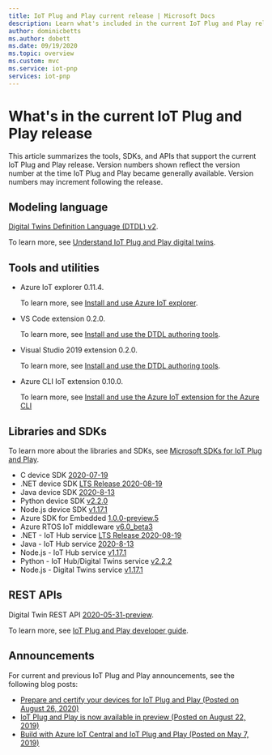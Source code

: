 ```yaml
---
title: IoT Plug and Play current release | Microsoft Docs
description: Learn what's included in the current IoT Plug and Play release.
author: dominicbetts
ms.author: dobett
ms.date: 09/19/2020
ms.topic: overview
ms.custom: mvc
ms.service: iot-pnp
services: iot-pnp
---
```


# What's in the current IoT Plug and Play release

This article summarizes the tools, SDKs, and APIs that support the current IoT Plug and Play release. Version numbers shown reflect the version number at the time IoT Plug and Play became generally available. Version numbers may increment following the release.

## Modeling language

[Digital Twins Definition Language (DTDL) v2](https://github.com/Azure/opendigitaltwins-dtdl).

To learn more, see [Understand IoT Plug and Play digital twins](concepts-digital-twin.md).

## Tools and utilities

- Azure IoT explorer 0.11.4.

    To learn more, see [Install and use Azure IoT explorer](howto-use-iot-explorer.md).
- VS Code extension 0.2.0.

    To learn more, see [Install and use the DTDL authoring tools](howto-use-dtdl-authoring-tools.md).
- Visual Studio 2019 extension 0.2.0.

    To learn more, see [Install and use the DTDL authoring tools](howto-use-dtdl-authoring-tools.md).
- Azure CLI IoT extension 0.10.0.

    To learn more, see [Install and use the Azure IoT extension for the Azure CLI](howto-use-iot-pnp-cli.md)

## Libraries and SDKs

To learn more about the libraries and SDKs, see [Microsoft SDKs for IoT Plug and Play](libraries-sdks.md).

- C device SDK [2020-07-19](https://github.com/Azure/azure-iot-sdk-c/releases/tag/2020-07-19)
- .NET device SDK [LTS Release 2020-08-19](https://github.com/Azure/azure-iot-sdk-csharp/releases/tag/lts_2020-8-19)
- Java device SDK [2020-8-13](https://github.com/Azure/azure-iot-sdk-java/releases/tag/2020-08-13)
- Python device SDK [v2.2.0](https://github.com/Azure/azure-iot-sdk-python/releases/tag/2020-08-17)
- Node.js device SDK [v1.17.1](https://github.com/Azure/azure-iot-sdk-node/releases/tag/2020-08-18)
- Azure SDK for Embedded [1.0.0-preview.5](https://github.com/Azure/azure-sdk-for-c/releases/tag/1.0.0-preview.5)
- Azure RTOS IoT middleware [v6.0_beta3](https://github.com/azure-rtos/azure-iot-preview/releases/tag/v6.0_beta3)
- .NET - IoT Hub service [LTS Release 2020-08-19](https://github.com/Azure/azure-iot-sdk-csharp/releases/tag/lts_2020-8-19)
- Java - IoT Hub service [2020-8-13](https://github.com/Azure/azure-iot-sdk-java/releases/tag/2020-08-13)
- Node.js - IoT Hub service [v1.17.1](https://github.com/Azure/azure-iot-sdk-node/releases/tag/2020-08-18)
- Python - IoT Hub/Digital Twins service [v2.2.2](https://github.com/Azure/azure-iot-sdk-python/releases/tag/2020-09-11)
- Node.js - Digital Twins service [v1.17.1](https://github.com/Azure/azure-iot-sdk-node/releases/tag/2020-08-18)

## REST APIs

Digital Twin REST API [2020-05-31-preview](https://docs.microsoft.com/rest/api/iothub/service/digitaltwin).

To learn more, see [IoT Plug and Play developer guide](concepts-developer-guide.md#interact-with-the-device).

## Announcements

For current and previous IoT Plug and Play announcements, see the following blog posts:

- [Prepare and certify your devices for IoT Plug and Play (Posted on August 26, 2020)](https://azure.microsoft.com/blog/prepare-and-certify-your-devices-for-iot-plug-and-play/)
- [IoT Plug and Play is now available in preview (Posted on August 22, 2019)](https://azure.microsoft.com/blog/iot-plug-and-play-is-now-available-in-preview/)
- [Build with Azure IoT Central and IoT Plug and Play (Posted on May 7, 2019)](https://azure.microsoft.com/blog/build-with-azure-iot-central-and-iot-plug-and-play/)

